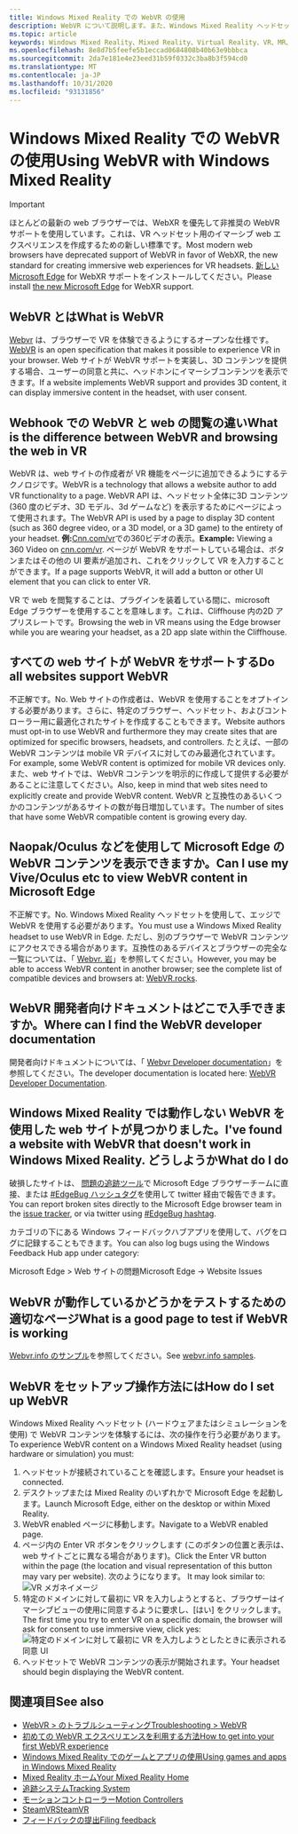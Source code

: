 ```yaml
---
title: Windows Mixed Reality での WebVR の使用
description: WebVR について説明します。また、Windows Mixed Reality ヘッドセットで Microsoft Edge と共に使用する方法についても説明します。
ms.topic: article
keywords: Windows Mixed Reality、Mixed Reality、Virtual Reality、VR、MR、WebVR、Edge、Microsoft Edge、web 閲覧
ms.openlocfilehash: 8e8d7b5feefe5b1eccad0684808b40b63e9bbbca
ms.sourcegitcommit: 2da7e181e4e23eed31b59f0332c3ba8b3f594cd0
ms.translationtype: MT
ms.contentlocale: ja-JP
ms.lasthandoff: 10/31/2020
ms.locfileid: "93131856"
---
```

# <a name="using-webvr-with-windows-mixed-reality"></a><span data-ttu-id="71380-104">Windows Mixed Reality での WebVR の使用</span><span class="sxs-lookup"><span data-stu-id="71380-104">Using WebVR with Windows Mixed Reality</span></span>

>[!IMPORTANT]
><span data-ttu-id="71380-105">ほとんどの最新の web ブラウザーでは、WebXR を優先して非推奨の WebVR サポートを使用しています。これは、VR ヘッドセット用のイマーシブ web エクスペリエンスを作成するための新しい標準です。</span><span class="sxs-lookup"><span data-stu-id="71380-105">Most modern web browsers have deprecated support of WebVR in favor of WebXR, the new standard for creating immersive web experiences for VR headsets.</span></span> <span data-ttu-id="71380-106">[新しい Microsoft Edge](using-microsoft-edge.md) for WebXR サポートをインストールしてください。</span><span class="sxs-lookup"><span data-stu-id="71380-106">Please install [the new Microsoft Edge](using-microsoft-edge.md) for WebXR support.</span></span>

## <a name="what-is-webvr"></a><span data-ttu-id="71380-107">WebVR とは</span><span class="sxs-lookup"><span data-stu-id="71380-107">What is WebVR</span></span>

<span data-ttu-id="71380-108">[Webvr](https://webvr.info) は、ブラウザーで VR を体験できるようにするオープンな仕様です。</span><span class="sxs-lookup"><span data-stu-id="71380-108">[WebVR](https://webvr.info) is an open specification that makes it possible to experience VR in your browser.</span></span> <span data-ttu-id="71380-109">Web サイトが WebVR サポートを実装し、3D コンテンツを提供する場合、ユーザーの同意と共に、ヘッドホンにイマーシブコンテンツを表示できます。</span><span class="sxs-lookup"><span data-stu-id="71380-109">If a website implements WebVR support and provides 3D content, it can display immersive content in the headset, with user consent.</span></span>

## <a name="what-is-the-difference-between-webvr-and-browsing-the-web-in-vr"></a><span data-ttu-id="71380-110">Webhook での WebVR と web の閲覧の違い</span><span class="sxs-lookup"><span data-stu-id="71380-110">What is the difference between WebVR and browsing the web in VR</span></span>

<span data-ttu-id="71380-111">WebVR は、web サイトの作成者が VR 機能をページに追加できるようにするテクノロジです。</span><span class="sxs-lookup"><span data-stu-id="71380-111">WebVR is a technology that allows a website author to add VR functionality to a page.</span></span> <span data-ttu-id="71380-112">WebVR API は、ヘッドセット全体に3D コンテンツ (360 度のビデオ、3D モデル、3d ゲームなど) を表示するためにページによって使用されます。</span><span class="sxs-lookup"><span data-stu-id="71380-112">The WebVR API is used by a page to display 3D content (such as 360 degree video, or a 3D model, or a 3D game) to the entirety of your headset.</span></span> <span data-ttu-id="71380-113">**例:**[Cnn.com/vr](http://cnn.com/vr)での360ビデオの表示。</span><span class="sxs-lookup"><span data-stu-id="71380-113">**Example:** Viewing a 360 Video on [cnn.com/vr](http://cnn.com/vr).</span></span> <span data-ttu-id="71380-114">ページが WebVR をサポートしている場合は、ボタンまたはその他の UI 要素が追加され、これをクリックして VR を入力することができます。</span><span class="sxs-lookup"><span data-stu-id="71380-114">If a page supports WebVR, it will add a button or other UI element that you can click to enter VR.</span></span>

<span data-ttu-id="71380-115">VR で web を閲覧することは、プラグインを装着している間に、microsoft Edge ブラウザーを使用することを意味します。これは、Cliffhouse 内の2D アプリスレートです。</span><span class="sxs-lookup"><span data-stu-id="71380-115">Browsing the web in VR means using the Edge browser while you are wearing your headset, as a 2D app slate within the Cliffhouse.</span></span>

## <a name="do-all-websites-support-webvr"></a><span data-ttu-id="71380-116">すべての web サイトが WebVR をサポートする</span><span class="sxs-lookup"><span data-stu-id="71380-116">Do all websites support WebVR</span></span>

<span data-ttu-id="71380-117">不正解です。</span><span class="sxs-lookup"><span data-stu-id="71380-117">No.</span></span> <span data-ttu-id="71380-118">Web サイトの作成者は、WebVR を使用することをオプトインする必要があります。さらに、特定のブラウザー、ヘッドセット、およびコントローラー用に最適化されたサイトを作成することもできます。</span><span class="sxs-lookup"><span data-stu-id="71380-118">Website authors must opt-in to use WebVR and furthermore they may create sites that are optimized for specific browsers, headsets, and controllers.</span></span> <span data-ttu-id="71380-119">たとえば、一部の WebVR コンテンツは mobile VR デバイスに対してのみ最適化されています。</span><span class="sxs-lookup"><span data-stu-id="71380-119">For example, some WebVR content is optimized for mobile VR devices only.</span></span> <span data-ttu-id="71380-120">また、web サイトでは、WebVR コンテンツを明示的に作成して提供する必要があることに注意してください。</span><span class="sxs-lookup"><span data-stu-id="71380-120">Also, keep in mind that web sites need to explicitly create and provide WebVR content.</span></span> <span data-ttu-id="71380-121">WebVR と互換性のあるいくつかのコンテンツがあるサイトの数が毎日増加しています。</span><span class="sxs-lookup"><span data-stu-id="71380-121">The number of sites that have some WebVR compatible content is growing every day.</span></span>

## <a name="can-i-use-my-viveoculus-etc-to-view-webvr-content-in-microsoft-edge"></a><span data-ttu-id="71380-122">Naopak/Oculus などを使用して Microsoft Edge の WebVR コンテンツを表示できますか。</span><span class="sxs-lookup"><span data-stu-id="71380-122">Can I use my Vive/Oculus etc to view WebVR content in Microsoft Edge</span></span>

<span data-ttu-id="71380-123">不正解です。</span><span class="sxs-lookup"><span data-stu-id="71380-123">No.</span></span> <span data-ttu-id="71380-124">Windows Mixed Reality ヘッドセットを使用して、エッジで WebVR を使用する必要があります。</span><span class="sxs-lookup"><span data-stu-id="71380-124">You must use a Windows Mixed Reality headset to use WebVR in Edge.</span></span> <span data-ttu-id="71380-125">ただし、別のブラウザーで WebVR コンテンツにアクセスできる場合があります。互換性のあるデバイスとブラウザーの完全な一覧については、「 [Webvr. 岩](http://webvr.rocks/)」を参照してください。</span><span class="sxs-lookup"><span data-stu-id="71380-125">However, you may be able to access WebVR content in another browser; see the complete list of compatible devices and browsers at: [WebVR.rocks](http://webvr.rocks/).</span></span>

## <a name="where-can-i-find-the-webvr-developer-documentation"></a><span data-ttu-id="71380-126">WebVR 開発者向けドキュメントはどこで入手できますか。</span><span class="sxs-lookup"><span data-stu-id="71380-126">Where can I find the WebVR developer documentation</span></span>

<span data-ttu-id="71380-127">開発者向けドキュメントについては、「 [Webvr Developer documentation](https://docs.microsoft.com/microsoft-edge/webvr/)」を参照してください。</span><span class="sxs-lookup"><span data-stu-id="71380-127">The developer documentation is located here: [WebVR Developer Documentation](https://docs.microsoft.com/microsoft-edge/webvr/).</span></span>

## <a name="ive-found-a-website-with-webvr-that-doesnt-work-in-windows-mixed-reality-what-do-i-do"></a><span data-ttu-id="71380-128">Windows Mixed Reality では動作しない WebVR を使用した web サイトが見つかりました。</span><span class="sxs-lookup"><span data-stu-id="71380-128">I've found a website with WebVR that doesn't work in Windows Mixed Reality.</span></span> <span data-ttu-id="71380-129">どうしようか</span><span class="sxs-lookup"><span data-stu-id="71380-129">What do I do</span></span>

<span data-ttu-id="71380-130">破損したサイトは、 [問題の追跡ツール](https://developer.microsoft.com/en-us/microsoft-edge/platform/issues/)で Microsoft Edge ブラウザーチームに直接、または [#EdgeBug ハッシュタグ](https://blogs.windows.com/msedgedev/2016/08/11/edgebug-twitter/)を使用して twitter 経由で報告できます。</span><span class="sxs-lookup"><span data-stu-id="71380-130">You can report broken sites directly to the Microsoft Edge browser team in the [issue tracker](https://developer.microsoft.com/en-us/microsoft-edge/platform/issues/), or via twitter using [#EdgeBug hashtag](https://blogs.windows.com/msedgedev/2016/08/11/edgebug-twitter/).</span></span>

<span data-ttu-id="71380-131">カテゴリの下にある Windows フィードバックハブアプリを使用して、バグをログに記録することもできます。</span><span class="sxs-lookup"><span data-stu-id="71380-131">You can also log bugs using the Windows Feedback Hub app under category:</span></span>

<span data-ttu-id="71380-132">Microsoft Edge > Web サイトの問題</span><span class="sxs-lookup"><span data-stu-id="71380-132">Microsoft Edge -> Website Issues</span></span>

## <a name="what-is-a-good-page-to-test-if-webvr-is-working"></a><span data-ttu-id="71380-133">WebVR が動作しているかどうかをテストするための適切なページ</span><span class="sxs-lookup"><span data-stu-id="71380-133">What is a good page to test if WebVR is working</span></span>

<span data-ttu-id="71380-134">[Webvr.info のサンプル](http://webvr.info/samples/XX-vr-controllers.html)を参照してください。</span><span class="sxs-lookup"><span data-stu-id="71380-134">See [webvr.info samples](http://webvr.info/samples/XX-vr-controllers.html).</span></span>

## <a name="how-do-i-set-up-webvr"></a><span data-ttu-id="71380-135">WebVR をセットアップ操作方法には</span><span class="sxs-lookup"><span data-stu-id="71380-135">How do I set up WebVR</span></span>

<span data-ttu-id="71380-136">Windows Mixed Reality ヘッドセット (ハードウェアまたはシミュレーションを使用) で WebVR コンテンツを体験するには、次の操作を行う必要があります。</span><span class="sxs-lookup"><span data-stu-id="71380-136">To experience WebVR content on a Windows Mixed Reality headset (using hardware or simulation) you must:</span></span>

1. <span data-ttu-id="71380-137">ヘッドセットが接続されていることを確認します。</span><span class="sxs-lookup"><span data-stu-id="71380-137">Ensure your headset is connected.</span></span>
2. <span data-ttu-id="71380-138">デスクトップまたは Mixed Reality のいずれかで Microsoft Edge を起動します。</span><span class="sxs-lookup"><span data-stu-id="71380-138">Launch Microsoft Edge, either on the desktop or within Mixed Reality.</span></span>
3. <span data-ttu-id="71380-139">WebVR enabled ページに移動します。</span><span class="sxs-lookup"><span data-stu-id="71380-139">Navigate to a WebVR enabled page.</span></span>
4. <span data-ttu-id="71380-140">ページ内の Enter VR ボタンをクリックします (このボタンの位置と表示は、web サイトごとに異なる場合があります)。</span><span class="sxs-lookup"><span data-stu-id="71380-140">Click the Enter VR button within the page (the location and visual representation of this button may vary per website).</span></span> <span data-ttu-id="71380-141">次のようになります。 </span><span class="sxs-lookup"><span data-stu-id="71380-141">It may look similar to:</span></span>\
   ![VR メガネイメージ](images/75px-enter-vr.png)
5. <span data-ttu-id="71380-143">特定のドメインに対して最初に VR を入力しようとすると、ブラウザーはイマーシブビューの使用に同意するように要求し、[はい] をクリックします。</span><span class="sxs-lookup"><span data-stu-id="71380-143">The first time you try to enter VR on a specific domain, the browser will ask for consent to use immersive view, click yes:</span></span> ![特定のドメインに対して最初に VR を入力しようとしたときに表示される同意 UI](images/1053px-Webvr-consent-ui.png)
6. <span data-ttu-id="71380-145">ヘッドセットで WebVR コンテンツの表示が開始されます。</span><span class="sxs-lookup"><span data-stu-id="71380-145">Your headset should begin displaying the WebVR content.</span></span>

## <a name="see-also"></a><span data-ttu-id="71380-146">関連項目</span><span class="sxs-lookup"><span data-stu-id="71380-146">See also</span></span>

* [<span data-ttu-id="71380-147">WebVR > のトラブルシューティング</span><span class="sxs-lookup"><span data-stu-id="71380-147">Troubleshooting > WebVR</span></span>](webvr-questions.md)
* [<span data-ttu-id="71380-148">初めての WebVR エクスペリエンスを利用する方法</span><span class="sxs-lookup"><span data-stu-id="71380-148">How to get into your first WebVR experience</span></span>](using-games-and-apps-in-windows-mixed-reality.md#how-to-get-into-your-first-webvr-experience)
* [<span data-ttu-id="71380-149">Windows Mixed Reality でのゲームとアプリの使用</span><span class="sxs-lookup"><span data-stu-id="71380-149">Using games and apps in Windows Mixed Reality</span></span>](using-games-and-apps-in-windows-mixed-reality.md)
* [<span data-ttu-id="71380-150">Mixed Reality ホーム</span><span class="sxs-lookup"><span data-stu-id="71380-150">Your Mixed Reality Home</span></span>](your-mixed-reality-home.md)
* [<span data-ttu-id="71380-151">追跡システム</span><span class="sxs-lookup"><span data-stu-id="71380-151">Tracking System</span></span>](tracking-system.md)
* [<span data-ttu-id="71380-152">モーションコントローラー</span><span class="sxs-lookup"><span data-stu-id="71380-152">Motion Controllers</span></span>](controllers-in-wmr.md)
* [<span data-ttu-id="71380-153">SteamVR</span><span class="sxs-lookup"><span data-stu-id="71380-153">SteamVR</span></span>](using-steamvr-with-windows-mixed-reality.md)
* [<span data-ttu-id="71380-154">フィードバックの提出</span><span class="sxs-lookup"><span data-stu-id="71380-154">Filing feedback</span></span>](filing-feedback.md)
